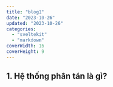 ```yaml
---
title: "blog1"
date: "2023-10-26"
updated: "2023-10-26"
categories:
  - "sveltekit"
  - "markdown"
coverWidth: 16
coverHeight: 9
---
```


## 1. Hệ thống phân tán là gì?